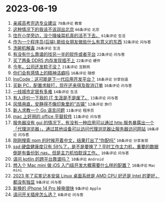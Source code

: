 # 2023-06-19

1. [亲戚高考完选专业建议](https://www.v2ex.com/t/949829) `78条评论` `教育`
1. [这种情况下的我该不该润出北京](https://www.v2ex.com/t/949869) `66条评论` `北京`
1. [住在小学旁边，没个降噪耳机真的活不下去。](https://www.v2ex.com/t/949849) `61条评论` `生活`
1. [作为一个程序员(后端),能给女朋友做些什么有意义的东西](https://www.v2ex.com/t/949892) `32条评论` `问与答`
1. [洗碗机解毒](https://www.v2ex.com/t/949905) `26条评论` `生活`
1. [有没有什么靠谱的找另一半的软件或者平台](https://www.v2ex.com/t/949882) `22条评论` `问与答`
1. [买了两条 DDR5 内存发现插不上](https://www.v2ex.com/t/949852) `22条评论` `硬件`
1. [今年，公司还发粽子没？](https://www.v2ex.com/t/949889) `21条评论` `互联网`
1. [你们会有感情上的精神洁癖吗](https://www.v2ex.com/t/949883) `16条评论` `随想`
1. [InsCode：这可能是下一代应用开发平台？](https://www.v2ex.com/t/949873) `16条评论` `分享创造`
1. [买新 PC，配置求敲打，现在还来得及取消订单](https://www.v2ex.com/t/949827) `16条评论` `问与答`
1. [一线城市定居有多难](https://www.v2ex.com/t/949914) `14条评论` `生活`
1. [有人评价一下我的 IT 生涯是不是废了。](https://www.v2ex.com/t/949828) `13条评论` `问与答`
1. [风情甪直，安静得不像印象里的“古镇”](https://www.v2ex.com/t/949846) `12条评论` `旅行`
1. [新人求教一个 Go 语言问题](https://www.v2ex.com/t/949872) `11条评论` `程序员`
1. [mac 上好用的 office 平替软件](https://www.v2ex.com/t/949871) `11条评论` `问与答`
1. [服务器没有 gui 的情况下，有没有一种应用可以通过 http 服务暴露出一个「代理浏览器」，通过其他设备可以访问代理浏览器让服务器访问网站](https://www.v2ex.com/t/949895) `10条评论` `问与答`
1. [刚刚搜索 npm 的时候开着中文，结果打出了“你配吗”](https://www.v2ex.com/t/949864) `10条评论` `分享发现`
1. [ssd 硬盘健康度只有 59%了，是不是要换了？平时工作主力机，重要的数据倒是有备份到 nas，但是主力机怕耽误工作。](https://www.v2ex.com/t/949837) `10条评论` `问与答`
1. [请问 kotlin 的跨平台靠谱吗？](https://www.v2ex.com/t/949835) `10条评论` `Android`
1. [想入个 Mac mini 做 iOS 入门级开发大概需要什么样的配置？](https://www.v2ex.com/t/949817) `10条评论` `Mac mini`
1. [2023 年了买笔记本安装 Linux 桌面系统是 AMD CPU 好还是 Intel 的更好，都没有独显](https://www.v2ex.com/t/949888) `9条评论` `问与答`
1. [新换的 iPhone 14 Pro 掉电很快](https://www.v2ex.com/t/949824) `9条评论` `Apple`
1. [请问开关插座怎么选？](https://www.v2ex.com/t/949860) `8条评论` `问与答`
